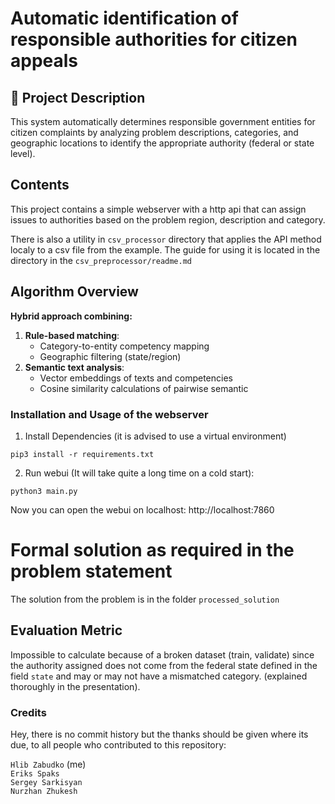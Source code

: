 # Automatic identification of responsible authorities for citizen appeals

## 📌 Project Description
This system automatically determines responsible government entities for citizen complaints by analyzing problem 
descriptions, categories, and geographic locations to identify the appropriate authority (federal or state level).

## Contents
This project contains a simple webserver with a http api that can assign issues to authorities based on the problem
region, description and category. 

There is also a utility in `csv_processor` directory that applies the API method localy to a csv file from the example.
The guide for using it is located in the directory in the `csv_preprocessor/readme.md`

## Algorithm Overview
**Hybrid approach combining:**
1. **Rule-based matching**:
   - Category-to-entity competency mapping
   - Geographic filtering (state/region)
2. **Semantic text analysis**:
   - Vector embeddings of texts and competencies
   - Cosine similarity calculations of pairwise semantic 



### Installation and Usage of the webserver

1. Install Dependencies (it is advised to use a virtual environment)
```shell
pip3 install -r requirements.txt
```
2. Run webui (It will take quite a long time on a cold start):
```shell
python3 main.py
```

Now you can open the webui on localhost: http://localhost:7860

# Formal solution as required in the problem statement
The solution from the problem is in the folder `processed_solution`


## Evaluation Metric
Impossible to calculate because of a broken dataset (train, validate) since the authority assigned does not come from 
the federal state defined in the field `state` and may or may not have a mismatched category. (explained thoroughly in the presentation).

### Credits
Hey, there is no commit history but the thanks should be given where its due, to all people who contributed to this
repository:

`Hlib Zabudko` (me) <br>
`Eriks Spaks` <br>
`Sergey Sarkisyan` <br>
`Nurzhan Zhukesh`

